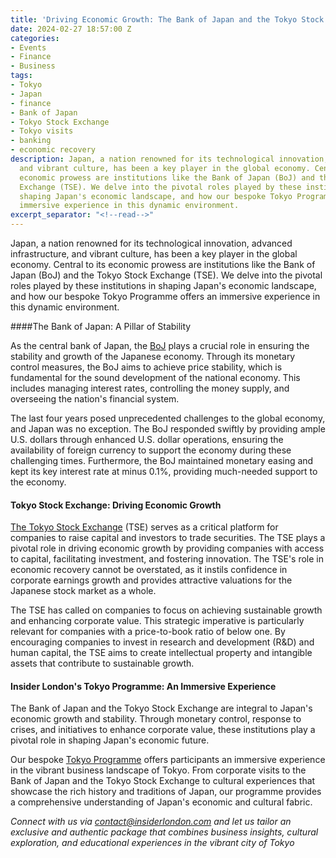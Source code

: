 ```yaml
---
title: 'Driving Economic Growth: The Bank of Japan and the Tokyo Stock Exchange'
date: 2024-02-27 18:57:00 Z
categories:
- Events
- Finance
- Business
tags:
- Tokyo
- Japan
- finance
- Bank of Japan
- Tokyo Stock Exchange
- Tokyo visits
- banking
- economic recovery
description: Japan, a nation renowned for its technological innovation, advanced infrastructure,
  and vibrant culture, has been a key player in the global economy. Central to its
  economic prowess are institutions like the Bank of Japan (BoJ) and the Tokyo Stock
  Exchange (TSE). We delve into the pivotal roles played by these institutions in
  shaping Japan's economic landscape, and how our bespoke Tokyo Programme offers an
  immersive experience in this dynamic environment.
excerpt_separator: "<!--read-->"
---
```


Japan, a nation renowned for its technological innovation, advanced infrastructure, and vibrant culture, has been a key player in the global economy. Central to its economic prowess are institutions like the Bank of Japan (BoJ) and the Tokyo Stock Exchange (TSE). We delve into the pivotal roles played by these institutions in shaping Japan's economic landscape, and how our bespoke Tokyo Programme offers an immersive experience in this dynamic environment.

<!--read-->

####The Bank of Japan: A Pillar of Stability

As the central bank of Japan, the [BoJ](https://www.boj.or.jp/en/) plays a crucial role in ensuring the stability and growth of the Japanese economy. Through its monetary control measures, the BoJ aims to achieve price stability, which is fundamental for the sound development of the national economy. This includes managing interest rates, controlling the money supply, and overseeing the nation's financial system.

The last four years posed unprecedented challenges to the global economy, and Japan was no exception. The BoJ responded swiftly by providing ample U.S. dollars through enhanced U.S. dollar operations, ensuring the availability of foreign currency to support the economy during these challenging times. Furthermore, the BoJ maintained monetary easing and kept its key interest rate at minus 0.1%, providing much-needed support to the economy.

#### Tokyo Stock Exchange: Driving Economic Growth

[The Tokyo Stock Exchange](https://www.jpx.co.jp/english/) (TSE) serves as a critical platform for companies to raise capital and investors to trade securities. The TSE plays a pivotal role in driving economic growth by providing companies with access to capital, facilitating investment, and fostering innovation. The TSE's role in economic recovery cannot be overstated, as it instils confidence in corporate earnings growth and provides attractive valuations for the Japanese stock market as a whole.

The TSE has called on companies to focus on achieving sustainable growth and enhancing corporate value. This strategic imperative is particularly relevant for companies with a price-to-book ratio of below one. By encouraging companies to invest in research and development (R&D) and human capital, the TSE aims to create intellectual property and intangible assets that contribute to sustainable growth.

#### Insider London's Tokyo Programme: An Immersive Experience

The Bank of Japan and the Tokyo Stock Exchange are integral to Japan's economic growth and stability. Through monetary control, response to crises, and initiatives to enhance corporate value, these institutions play a pivotal role in shaping Japan's economic future. 

Our bespoke [Tokyo Programme](https://www.insiderlondon.com/asia/tokyo/) offers participants an immersive experience in the vibrant business landscape of Tokyo. From corporate visits to the Bank of Japan and the Tokyo Stock Exchange to cultural experiences that showcase the rich history and traditions of Japan, our programme provides a comprehensive understanding of Japan's economic and cultural fabric. 

*Connect with us via contact@insiderlondon.com and let us tailor an exclusive and authentic package that combines business insights, cultural exploration, and educational experiences in the vibrant city of Tokyo*
